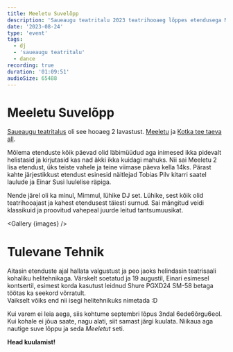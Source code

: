 ```yaml
---
title: Meeletu Suvelõpp
description: 'Saueaugu teatritalu 2023 teatrihooaeg lõppes etendusega Meeletu. Pärast näitlejate Einar Susi ja Tobias Pilv lühikontserte oli aeg suveteater tansumuusikaga sügisesse saata.'
date: '2023-08-24'
type: 'event'
tags:
  - dj
  - 'saueaugu teatritalu'
  - dance
recording: true
duration: '01:09:51'
audioSize: 65488
---
```


<script>
 import pic1 from '$lib/assets/2023-08-24_1.jpg?as=run'
 import pic2 from '$lib/assets/2023-08-24_2.jpg?as=run'
 import Gallery from '$lib/components/Gallery.svelte';

 const images = [{
     src:pic1,
     alt:"Lai kaader DJ Mimmust renoveeritud laudas. Pilt on valgustatud teatriprožektoritega. Sinises jopes Mimm on õllelaua taga, ta ees on DJ pult ja läpakas." ,
     link: {
         href: "https://www.instagram.com/artbyhelis/",
         text: "@artbyhelis"
     }
 }]
 const images2 = [{
     src: pic2,
     alt:'Lähikaader samast stseenist, DJ Mimmu vasakult küljelt. Ta vaatab alla, DJ puldi poole ja teeb üleminekut.',
    link: {
         href: "https://www.instagram.com/artbyhelis/",
         text: "@artbyhelis"
     }
 }]

</script>

# Meeletu Suvelõpp

[Saueaugu teatritalus](https://saueaugu.ee) oli see hooaeg 2 lavastust. [Meeletu](https://saueaugu.ee/lavastused/meeletu) ja [Kotka tee taeva all](https://saueaugu.ee/lavastused/kotka-tee-taeva-all).

Mõlema etenduste kõik päevad olid läbimüüdud aga inimesed ikka pidevalt helistasid ja kirjutasid kas nad äkki ikka kuidagi mahuks. Nii sai Meeletu 2 lisa etendust, üks teiste vahele ja teine viimase päeva kella 14ks. Pärast kahte järjestikkust etendust esinesid näitlejad Tobias Pilv kitarri saatel laulude ja Einar Susi luulelise räpiga.

Nende järel oli ka minul, Mimmul, lühike DJ set. Lühike, sest kõik olid teatrihooajast ja kahest etendusest täiesti surnud. Sai mängitud veidi klassikuid ja proovitud vahepeal juurde leitud tantsumuusikat.

<Gallery {images} />

# Tulevane Tehnik

Aitasin etenduste ajal hallata valgustust ja peo jaoks helindasin teatrisaali kohaliku helitehnikaga. Värskelt soetatud ja 19 augustil, Einari esimesel kontsertil, esimest korda kasutust leidnud Shure PGXD24 SM-58 betaga töötas ka seekord võrratult.  
Vaikselt võiks end nii isegi helitehnikuks nimetada :D

Kui varem ei leia aega, siis kohtume septembri lõpus 3ndal 6ede6õrgu6eol. Kui kohale ei jõua saate, nagu alati, siit samast järgi kuulata. Niikaua aga nautige suve lõppu ja seda _Meeletut_ seti.

**Head kuulamist!**

<Gallery images={images2} />
